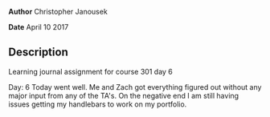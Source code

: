 **Author** Christopher Janousek

**Date** April 10 2017

## Description
Learning journal assignment for course 301 day 6

Day: 6
Today went well. Me and Zach got everything figured out without any major input from any of the TA's. On the negative end I am still having issues getting my handlebars to work on my portfolio.
